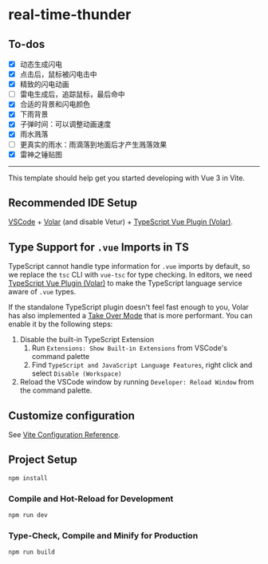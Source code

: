 # real-time-thunder

## To-dos
- [x] 动态生成闪电
- [x] 点击后，鼠标被闪电击中
- [x] 精致的闪电动画
 - [ ] 雷电生成后，追踪鼠标，最后命中
- [x] 合适的背景和闪电颜色
- [x] 下雨背景
- [x] 子弹时间：可以调整动画速度
- [x] 雨水溅落
 - [ ] 更真实的雨水：雨滴落到地面后才产生溅落效果
- [x] 雷神之锤贴图

---- 
This template should help get you started developing with Vue 3 in Vite.

## Recommended IDE Setup

[VSCode](https://code.visualstudio.com/) + [Volar](https://marketplace.visualstudio.com/items?itemName=Vue.volar) (and disable Vetur) + [TypeScript Vue Plugin (Volar)](https://marketplace.visualstudio.com/items?itemName=Vue.vscode-typescript-vue-plugin).

## Type Support for `.vue` Imports in TS

TypeScript cannot handle type information for `.vue` imports by default, so we replace the `tsc` CLI with `vue-tsc` for type checking. In editors, we need [TypeScript Vue Plugin (Volar)](https://marketplace.visualstudio.com/items?itemName=Vue.vscode-typescript-vue-plugin) to make the TypeScript language service aware of `.vue` types.

If the standalone TypeScript plugin doesn't feel fast enough to you, Volar has also implemented a [Take Over Mode](https://github.com/johnsoncodehk/volar/discussions/471#discussioncomment-1361669) that is more performant. You can enable it by the following steps:

1. Disable the built-in TypeScript Extension
    1) Run `Extensions: Show Built-in Extensions` from VSCode's command palette
    2) Find `TypeScript and JavaScript Language Features`, right click and select `Disable (Workspace)`
2. Reload the VSCode window by running `Developer: Reload Window` from the command palette.

## Customize configuration

See [Vite Configuration Reference](https://vitejs.dev/config/).

## Project Setup

```sh
npm install
```

### Compile and Hot-Reload for Development

```sh
npm run dev
```

### Type-Check, Compile and Minify for Production

```sh
npm run build
```
